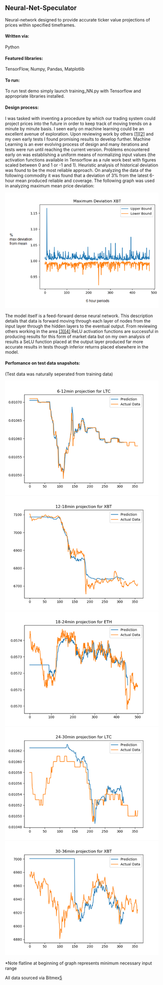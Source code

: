 ## Neural-Net-Speculator
Neural-network designed to provide accurate ticker value projections of prices within specified timeframes.

#### Written via: 
Python

#### Featured libraries: 
TensorFlow, Numpy, Pandas, Matplotlib

#### To run: 
To run test demo simply launch training_NN.py with Tensorflow and appropriate libraries installed.

#### Design process:
I was tasked with inventing a procedure by which our trading system could project prices into the future in order to keep track of moving trends on a minute by minute basis. I seen early on machine learning could be an excellent avenue of exploration. Upon reviewing work by others [[1]](https://dashee87.github.io/deep%20learning/python/predicting-cryptocurrency-prices-with-deep-learning/)[[2]](https://medium.com/mlreview/a-simple-deep-learning-model-for-stock-price-prediction-using-tensorflow-30505541d877) and my own early tests I found promising results to develop further. 
Machine Learning is an ever evolving process of design and many iterations and tests were run until reaching the current version. Problems encountered early on was establishing a uniform means of normalizing input values (the activation functions available in Tensorflow as a rule work best with figures scaled between 0 and 1 or -1 and 1). 
Heuristic analysis of historical deviation was found to be the most reliable approach. On analyzing the data of the following commodity it was found that a deviation of 3% from the latest 6-hour mean produced reliable and coverage.
The following graph was used in analyzing maximum mean price deviation:

![alt text](https://raw.githubusercontent.com/Thomas-Power/High-Frequency-Speculator/master/Test%20Graphs/XBT_mean.png)

The model itself is a feed-forward dense neural network. This description details that data is forward moving through each layer of nodes from the input layer through the hidden layers to the eventual output. From reviewing others working in the area [[3]](https://nicholastsmith.wordpress.com/2016/04/20/stock-market-prediction-using-multi-layer-perceptrons-with-tensorflow/comment-page-1/#comment-24)[[4]](https://www.kdnuggets.com/2017/12/tensorflow-short-term-stocks-prediction.html) ReLU activation functions are successful in producing results for this form of market data but on my own analysis of results a SeLU function placed at the output layer produced far more accurate results in tests though inferior returns placed elsewhere in the model.

#### Perfomance on test data snapshots:
(Test data was naturally seperated from training data)

![alt text](https://raw.githubusercontent.com/Thomas-Power/High-Frequency-Speculator/master/Test%20Graphs/1.png)
![alt text](https://raw.githubusercontent.com/Thomas-Power/High-Frequency-Speculator/master/Test%20Graphs/2.png)
![alt text](https://raw.githubusercontent.com/Thomas-Power/High-Frequency-Speculator/master/Test%20Graphs/3.png)
![alt text](https://raw.githubusercontent.com/Thomas-Power/High-Frequency-Speculator/master/Test%20Graphs/4.png)
![alt text](https://raw.githubusercontent.com/Thomas-Power/High-Frequency-Speculator/master/Test%20Graphs/5.png)

*Note flatline at beginning of graph represents minimum necessary input range

All data sourced via Bitmex[5](https://www.bitmex.com/api/explorer/)
